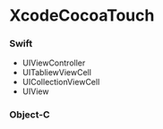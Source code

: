 # XcodeCocoaTouch

### Swift
* UIViewController
* UITabliewViewCell
* UICollectionViewCell
* UIView

### Object-C
